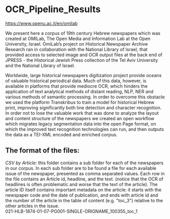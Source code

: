 # OCR_Pipeline_Results
https://www.openu.ac.il/en/omilab

We present here a corpus of 19th century Hebrew newspapers which was created at OMILab, The Open Media and Information Lab at the Open University, Israel. OmiLab’s project on Historical Newspaper Archive Research ran in collaboration with the National Library of Israel, that provided access to selected image and OCR output files at the back end of JPRESS - the Historical Jewish Press collection of the Tel Aviv University and the National Library of Israel. 

Worldwide, large historical newspapers digitization project provide oceans of valuable historical periodical data. Much of this data, however, is available in platforms that provide mediocre OCR, which hinders the application of text analytical methods of distant reading, NLP, NER and various methods of semantic processing. In order to overcome this obstacle we used the platform Transkribus to train a model for historical Hebrew print, improving significantly both line detection and character recognition. In order not to lose the valuable work that was done to analyze the layout and content structure of the newspapers we created an open workflow which migrates legacy segmentation data into the open Page format, on which the improved text recognition technologies can run, and then outputs the data as a TEI-XML encoded and enriched corpus.

## The format of the files:

*CSV by Article:*
this folder contains a sub folder for each of the newspapers in our corpus. In each sub folder are to be found a file for each available issue of the newspaper, presented as comma separated values. Each row in the file contains an Article id, headline, and the text. 
(notice that the OCR of headlines is often problematic and worse that the text of the article).
The article ID itself contains important metadata on the article: it starts with the newspaper code and the date of publication, and ends with article id and the number of the article in the table of content (e.g. "toc_3") relative to the other articles in the issue.  
021-HLB-1874-01-07-PG001-SINGLE-ORIGNAME_100355_toc_1	


